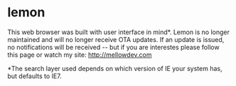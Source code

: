 lemon
=====

This web browser was built with user interface in mind*. Lemon is no longer maintained and will no longer receive OTA updates. If an update is issued, no notifications will be received -- but if you are interestes please follow this page or watch my site: http://mellowdev.com

*The search layer used depends on which version of IE your system has, but defaults to IE7.
